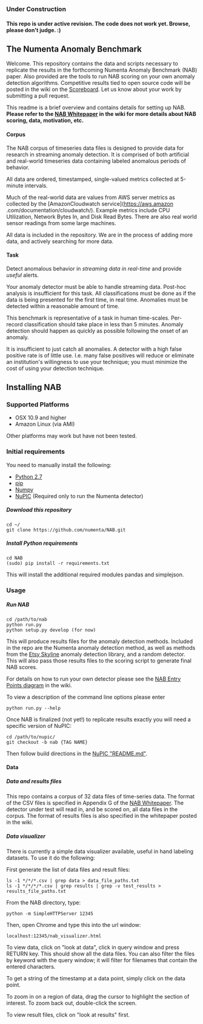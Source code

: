 ### Under Construction

#### This repo is under active revision. The code does not work yet. Browse, please don't judge. :)

The Numenta Anomaly Benchmark
-----------------------------

Welcome. This repository contains the data and scripts necessary to replicate the results in the forthcoming Numenta Anomaly Benchmark (NAB) paper. Also provided are the tools to run NAB scoring on your own anomaly detection algorithms. Competitive results tied to open source code will be posted in the wiki on the [Scoreboard](https://github.com/numenta/NAB/wiki#nab-scoreboard). Let us know about your work by submitting a pull request. 

This readme is a brief overview and contains details for setting up NAB. **Please refer to the [NAB Whitepaper](https://github.com/numenta/NAB/wiki#nab-whitepaper) in the wiki for more details about NAB scoring, data, motivation, etc.**

#### Corpus

The NAB corpus of timeseries data files is designed to provide data for research
in streaming anomaly detection. It is comprised of both artificial and
real-world timeseries data containing labeled anomalous periods of behavior.

All data are ordered, timestamped, single-valued metrics collected at 5-minute intervals.

Much of the real-world data are values from AWS server metrics as collected by 
the [AmazonCloudwatch service](https://aws.amazon
.com/documentation/cloudwatch/). Example
metrics include CPU Utilization, Network Bytes In, and Disk Read Bytes. There
are also real world sensor readings from some large machines. 

All data is included in the repository. We are in the process of adding more data, and actively searching for more data.

#### Task

Detect anomalous behavior in *streaming data in real-time* and provide *useful* alerts.

Your anomaly detector must be able to handle streaming data. Post-hoc analysis is insufficient for this task. All classifications must
be done as if the data is being presented for the first time, in real time. Anomalies must be detected within a reasonable amount of time.

This benchmark is representative of a task in human time-scales. Per-record classification should take place in less than 5 minutes. Anomaly detection should happen as quickly as possible following the onset of an anomaly.

It is insufficient to just catch all anomalies. A detector with a high false positive rate is of little use. I.e. many false positives will reduce or eliminate an institution's willingness to use your technique; you must minimize the cost of using your detection technique.

Installing NAB
--------------

### Supported Platforms

- OSX 10.9 and higher
- Amazon Linux (via AMI)

Other platforms may work but have not been tested.


### Initial requirements

You need to manually install the following:

- [Python 2.7](https://www.python.org/download/)
- [pip](https://pip.pypa.io/en/latest/installing.html)
- [Numpy](http://www.numpy.org/num)
- [NuPIC](http://www.github.com/numenta/nupic) (Required only to run the Numenta detector)

##### Download this repository

    cd ~/
    git clone https://github.com/numenta/NAB.git

##### Install Python requirements

    cd NAB
    (sudo) pip install -r requirements.txt

This will install the additional required modules pandas and simplejson.  


### Usage

##### Run NAB

    cd /path/to/nab
    python run.py
    python setup.py develop (for now)

This will produce results files for the anomaly detection methods. Included in the repo are the Numenta anomaly detection method, as well as methods from the [Etsy Skyline](https://github.com/etsy/skyline) anomaly detection library, and a random detector. This will also pass those results files to the scoring script to generate final NAB scores.

For details on how to run your own detector please see the [NAB Entry Points diagram](https://github.com/numenta/NAB/wiki#nab-entry-diagram) in the wiki.

To view a description of the command line options please enter

	python run.py --help 

Once NAB is finalized (not yet!) to replicate results exactly you will need a specific version of NuPIC:
    
    cd /path/to/nupic/
    git checkout -b nab {TAG NAME}

Then follow build directions in the [NuPIC "README.md"](https://github.com/numenta/nupic/blob/master/README.md).

#### Data

##### Data and results files

This repo contains a corpus of 32 data files of time-series data. The format of the CSV files is specified in Appendix G of the [NAB Whitepaper](https://github.com/numenta/NAB/wiki#nab-whitepaper). The detector under test will read in, and be scored on, all data files in the corpus. The format of results files is also specified in the whitepaper posted in the wiki.

##### Data visualizer

There is currently a simple data visualizer available, useful in hand labeling datasets. To use it do the following:

First generate the list of data files and result files:

    ls -1 */*/*.csv | grep data > data_file_paths.txt 
    ls -1 */*/*/*.csv | grep results | grep -v test_results > results_file_paths.txt

From the NAB directory, type:

    python -m SimpleHTTPServer 12345
 
Then, open Chrome and type this into the url window:
 
    localhost:12345/nab_visualizer.html
 
To view data, click on "look at data", click in query window and press RETURN key. This should show all the data files. You can also filter the files by keyword with the query window; it will filter for filenames that contain the entered characters.

To get a string of the timestamp at a data point, simply click on the data point.

To zoom in on a region of data, drag the cursor to highlight the section of interest. To zoom back out, double-click the screen.

To view result files, click on "look at results" first.
